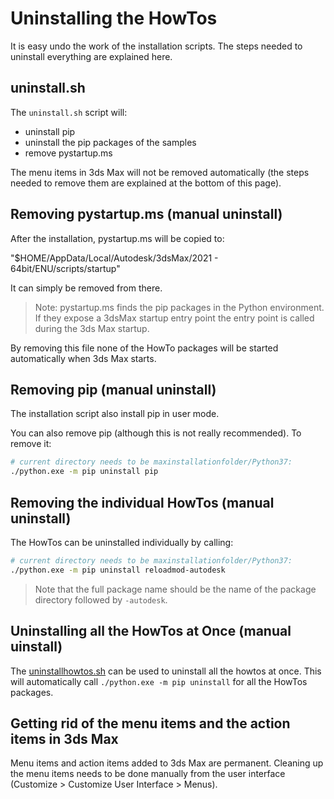 # Uninstalling the HowTos

It is easy undo the work of the installation scripts. The steps needed
to uninstall everything are explained here.

## uninstall.sh

The `uninstall.sh` script will:

- uninstall pip
- uninstall the pip packages of the samples
- remove pystartup.ms

The menu items in 3ds Max will not be removed automatically (the steps
needed to remove them are explained at the bottom of this page).

## Removing pystartup.ms (manual uninstall)

After the installation, pystartup.ms will be copied to:

"$HOME/AppData/Local/Autodesk/3dsMax/2021 - 64bit/ENU/scripts/startup"

It can simply be removed from there.

> Note: pystartup.ms finds the pip packages
> in the Python environment. If they expose a 3dsMax startup entry point
> the entry point is called during the 3ds Max startup.

By removing this file none of the HowTo packages will be started
automatically when 3ds Max starts.

## Removing pip (manual uninstall)

The installation script also install pip in user mode.

You can also remove pip (although this is not really recommended).
To remove it: 

```bash
# current directory needs to be maxinstallationfolder/Python37:
./python.exe -m pip uninstall pip
```

## Removing the individual HowTos (manual uninstall)

The HowTos can be uninstalled individually by calling:

```bash
# current directory needs to be maxinstallationfolder/Python37:
./python.exe -m pip uninstall reloadmod-autodesk
```

> Note that the full package name should be the name of the
> package directory followed by `-autodesk`.

## Uninstalling all the HowTos at Once (manual uinstall)

The [uninstallhowtos.sh](/uninstallhowtos.sh) can be used
to uninstall all the howtos at once. This will automatically call
`./python.exe -m pip uninstall` for all the HowTos packages.

## Getting rid of the menu items and the action items in 3ds Max

Menu items and action items added to 3ds Max are permanent. 
Cleaning up the menu items needs to be done manually from the
user interface (Customize > Customize User Interface > Menus).

